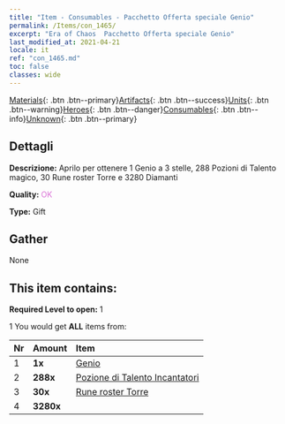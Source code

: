 ```yaml
---
title: "Item - Consumables - Pacchetto Offerta speciale Genio"
permalink: /Items/con_1465/
excerpt: "Era of Chaos  Pacchetto Offerta speciale Genio"
last_modified_at: 2021-04-21
locale: it
ref: "con_1465.md"
toc: false
classes: wide
---
```

 [Materials](/it/Items/){: .btn .btn--primary}[Artifacts](/it/Items/Artifacts/){: .btn .btn--success}[Units](/it/Items/Units/){: .btn .btn--warning}[Heroes](/it/Items/Heroes/){: .btn .btn--danger}[Consumables](/it/Items/Consumables/){: .btn .btn--info}[Unknown](/it/Items/Unknown/){: .btn .btn--primary}

## Dettagli
 **Descrizione:** Aprilo per ottenere 1 Genio a 3 stelle, 288 Pozioni di Talento magico, 30 Rune roster Torre e 3280 Diamanti

 **Quality:** <span style="color: #DA70D6">OK</span>

 **Type:** Gift

## Gather

  None

## This item contains:

 **Required Level to open:** 1

 1 You would get **ALL** items  from:

  | Nr | Amount |     Item    |
  |:---|:-------|:------------|
  | 1 |  **1x** | [Genio](/it/units/Genie/) |  | 
  | 2 |  **288x** | [Pozione di Talento Incantatori](/it/Items/con_790/) |  | 
  | 3 |  **30x** | [Rune roster Torre](/it/Items/con_785/) |  | 
  | 4 |  **3280x** | <i class="fas fa-gem"/> |  | 
